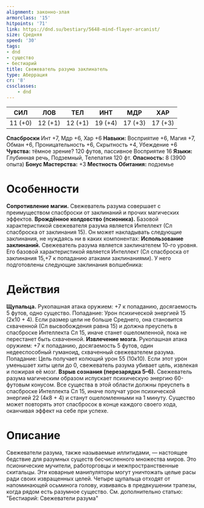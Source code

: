 ```yaml
---
alignment: законно-злая
armorclass: '15'
hitpoints: '71'
link: https://dnd.su/bestiary/5648-mind-flayer-arcanist/
size: Средняя
speed: '30'
tags:
- dnd
- существо
- бестиарий
title: Свежеватель разума заклинатель
type: Аберрация
cr: '8'
cssclasses:
    - dnd
---
```



| СИЛ | ЛОВ | ТЕЛ | ИНТ | МДР | ХАР |
|---|---|---|---|---|---|
| 11 (+0) | 12 (+1) | 12 (+1) | 19 (+4) | 17 (+3) | 17 (+3) |
**Спасброски** Инт +7, Мдр +6, Хар +6
**Навыки:** Восприятие +6, Магия +7, Обман +6, Проницательность +6, Скрытность +4, Убеждение +6
**Чувства:** тёмное зрение? 120 футов, пассивное Восприятие 16
**Языки:** Глубинная речь, Подземный, Телепатия 120 фт.
**Опасность:** 8 (3900 опыта)
**Бонус Мастерства:** +3
**Местность Обитания:** подземье


# Особенности
**Сопротивление магии.** Свежеватель разума совершает с преимуществом спасброски от заклинаний и прочих магических эффектов.
**Врождённое колдовство (псионика).** Базовой характеристикой свежевателя разума является Интеллект (Сл спасброска от заклинания 15). Он может накладывать следующие заклинания, не нуждаясь ни в каких компонентах:
**Использование заклинаний.** Свежеватель разума является заклинателем 10-го уровня. Его базовой характеристикой является Интеллект (Сл спасброска от заклинания 15,+7 к попаданию атаками заклинаниями). У него подготовлены следующие заклинания волшебника:


# Действия
**Щупальца.** Рукопашная атака оружием: +7 к попаданию, досягаемость 5 футов, одно существо. Попадание: Урон психической энергией 15 (2к10 + 4). Если размер цели не больше Среднего, она становится схваченной (Сл высвобождения равна 15) и должна преуспеть в спасброске Интеллекта Сл 15, иначе станет ошеломленной, пока не перестанет быть схваченной.
**Извлечение мозга.** Рукопашная атака оружием: +7 к попаданию, досягаемость 5 футов, один недееспособный гуманоид, схваченный свежевателем разума. Попадание: Цель получает колющий урон 55 (10к10). Если этот урон уменьшает хиты цели до 0, свежеватель разума убивает цель, извлекая и пожирая её мозг.
**Взрыв сознания (перезарядка 5–6).** Свежеватель разума магическим образом испускает психическую энергию 60-футовым конусом. Все существа в этой области должны преуспеть в спасброске Интеллекта Сл 15, иначе получат урон психической энергией 22 (4к8 + 4) и станут ошеломленными на 1 минуту. Существо может повторять этот спасбросок в конце каждого своего хода, оканчивая эффект на себе при успехе.


# Описание
Свежеватели разума, также называемые иллитидами, — настоящее бедствие для разумных существ бесчисленного множества миров. Это псионические мучители, работорговцы и межпространственные скитальцы. Эти коварные манипуляторы могут уничтожать целые расы ради своих извращенных целей. Четыре щупальца отходят от напоминающей осьминога голову, извиваясь в предвкушении трапезы, когда рядом есть разумное существо. См. дополнительно статью: "Бестиарий: Свежеватели разума"